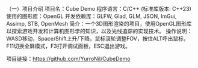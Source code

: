 （一）项目介绍
项目名：Cube Demo
程序语言：C/C++ (标准库版本: C++23)
使用的图形库：OpenGL
开发依赖库：GLFW, Glad, GLM, JSON, ImGui, Assimp, STB, OpenMesh
简介：一个3D图形渲染的项目，使用OpenGL图形库以探索游戏开发和计算机图形学的知识，以及光线追踪的实现技术。
操作说明：WASD移动，Space/Shift上升/下降，鼠标滚轮调整FOV，按住ALT呼出鼠标，F11切换全屏模式，F3打开调试面板，ESC退出游戏。

项目链接：https://github.com/YurroNil/CubeDemo
